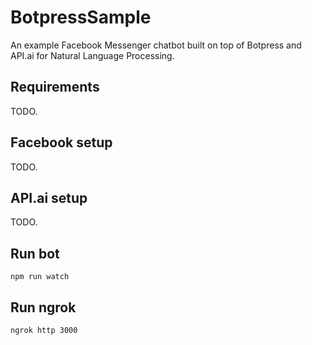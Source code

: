 # BotpressSample
An example Facebook Messenger chatbot built on top of Botpress and API.ai for Natural Language Processing.

## Requirements
TODO.

## Facebook setup
TODO.

## API.ai setup
TODO.

## Run bot

`npm run watch`

## Run ngrok

`ngrok http 3000`
